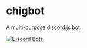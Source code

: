 # chigbot
A multi-purpose discord.js bot.

[![Discord Bots](https://discordbots.org/api/widget/442184461405126656.svg)](https://discordbots.org/bot/442184461405126656)
